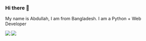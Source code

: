 ### Hi there 👋
My name is Abdullah, I am from Bangladesh.
I am a Python + Web Developer
<br>

<img align="left" src="https://github-readme-stats.vercel.app/api?username=abdullah-coder2013&theme=dark"/>
<img src="https://github-readme-stats.vercel.app/api/top-langs/?username=abdullah-coder2013&layout=compact&theme=dark"/>
<!--
**Abdullah-coder2013/Abdullah-coder2013** is a ✨ _special_ ✨ repository because its `README.md` (this file) appears on your GitHub profile.

Here are some ideas to get you started:

- 🔭 I’m currently working on ...
- 🌱 I’m currently learning ...
- 👯 I’m looking to collaborate on ...
- 🤔 I’m looking for help with ...
- 💬 Ask me about ...
- 📫 How to reach me: ...
- 😄 Pronouns: ...
- ⚡ Fun fact: ...
-->
